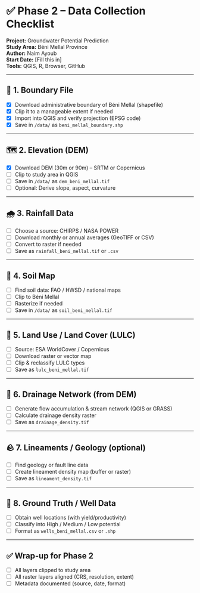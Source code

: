 # ✅ Phase 2 – Data Collection Checklist
**Project:** Groundwater Potential Prediction  
**Study Area:** Béni Mellal Province  
**Author:** Naim Ayoub  
**Start Date:** [Fill this in]  
**Tools:** QGIS, R, Browser, GitHub

---

## 📂 1. Boundary File
- [x] Download administrative boundary of Béni Mellal (shapefile)
- [x] Clip it to a manageable extent if needed
- [x] Import into QGIS and verify projection (EPSG code)
- [x] Save in `/data/` as `beni_mellal_boundary.shp`

---

## 🗺️ 2. Elevation (DEM)
- [x] Download DEM (30m or 90m) – SRTM or Copernicus
- [ ] Clip to study area in QGIS
- [ ] Save in `/data/` as `dem_beni_mellal.tif`
- [ ] Optional: Derive slope, aspect, curvature

---

## 🌧️ 3. Rainfall Data
- [ ] Choose a source: CHIRPS / NASA POWER
- [ ] Download monthly or annual averages (GeoTIFF or CSV)
- [ ] Convert to raster if needed
- [ ] Save as `rainfall_beni_mellal.tif` or `.csv`

---

## 🧱 4. Soil Map
- [ ] Find soil data: FAO / HWSD / national maps
- [ ] Clip to Béni Mellal
- [ ] Rasterize if needed
- [ ] Save in `/data/` as `soil_beni_mellal.tif`

---

## 🌾 5. Land Use / Land Cover (LULC)
- [ ] Source: ESA WorldCover / Copernicus
- [ ] Download raster or vector map
- [ ] Clip & reclassify LULC types
- [ ] Save as `lulc_beni_mellal.tif`

---

## 🌊 6. Drainage Network (from DEM)
- [ ] Generate flow accumulation & stream network (QGIS or GRASS)
- [ ] Calculate drainage density raster
- [ ] Save as `drainage_density.tif`

---

## 🪨 7. Lineaments / Geology (optional)
- [ ] Find geology or fault line data
- [ ] Create lineament density map (buffer or raster)
- [ ] Save as `lineament_density.tif`

---

## 🔘 8. Ground Truth / Well Data
- [ ] Obtain well locations (with yield/productivity)
- [ ] Classify into High / Medium / Low potential
- [ ] Format as `wells_beni_mellal.csv` or `.shp`

---

## ✅ Wrap-up for Phase 2
- [ ] All layers clipped to study area
- [ ] All raster layers aligned (CRS, resolution, extent)
- [ ] Metadata documented (source, date, format)
